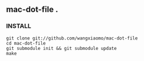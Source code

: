 mac-dot-file . 
------------------------

### INSTALL ###

    git clone git://github.com/wangxiaomo/mac-dot-file
    cd mac-dot-file
    git submodule init && git submodule update
    make

